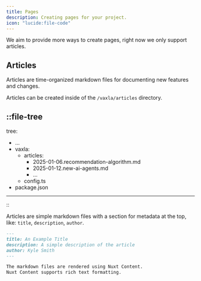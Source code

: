 ```yaml
---
title: Pages
description: Creating pages for your project.
icon: "lucide:file-code"
---
```


We aim to provide more ways to create pages, right now we only support articles.

## Articles

Articles are time-organized markdown files for documenting new features and changes.

Articles can be created inside of the `/vaxla/articles` directory.

::file-tree
---
tree:
  - ...
  - vaxla:
    - articles:
      - 2025-01-06.recommendation-algorithm.md
      - 2025-01-12.new-ai-agents.md
      - ...
    - config.ts
  - package.json
---
::

Articles are simple markdown files with a section for metadata at the top, like: `title`, `description`, `author`.

```md
---
title: An Example Title
description: A simple description of the article
author: Kyle Smith
---

The markdown files are rendered using Nuxt Content.
Nuxt Content supports rich text formatting.
```